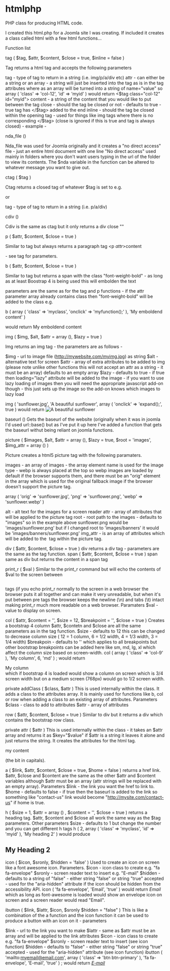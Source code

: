 # htmlphp
PHP class for producing HTML code.

I created this html.php for a Joomla site I was creating.  If included it creates a class called html with a few html functions...

Function list

tag ( $tag, $attr, $content, $close = true, $inline = false )

Tag returns a html tag and accepts the following parameters

tag - type of tag to return in a string (i.e. img/p/a/div etc)
attr - can either be a string or an array - a string will just be inserted into the tag as is in the tag attributes where as an array will be turned into a string of name="value"
so array ( 'class' => 'col-12', 'id' => 'myid' ) would return <$tag class="col-12" id="myid"> 
content - a string of the content that you would like to put between the tag
close - should the tag be closed or not - defaults to true - true tag has </$tag> added to the end
inline - should the tag be closed within the opening tag - used for things like img tags where there is no corresponding </$tag> (close is ignored if this is true and tag
is always closed) - example - <img src="" />

nda_file ()

Nda_file was used for Joomla originally and it creates a "no direct access" file - just an entire html document with one line "No direct access" used mainly in folders where you
don't want users typing in the url of the folder to view its contents. The $nda variable in the function can be altered to whatever message you want to give out.

ctag ( $tag )

Ctag returns a closed tag of whatever $tag is set to e.g. </p> or </span>

tag - type of tag to return in a string (i.e. p/a/div)

cdiv ()

Cdiv is the same as ctag but it only returns a div close "</div>"

p ( $attr, $content, $close = true )

Similar to tag but always returns a paragraph tag <p $attr>$content</p> - see tag for parameters.

b ( $attr, $content, $close = true )

Similar to tag but returns a span with the class "font-weight-bold" - as long as at least Boostrap 4 is being used this will embolden the text

parameters are the same as for the tag and p functions - if the attr parameter array already contains class then "font-weight-bold" will be added to the class e.g.

b ( array ( 'class' => 'myclass', 'onclick' => 'myfunction();' ), 'My emboldend content' )

would return <span class="myclass font-weight-bold" onclick="myfunction()">My emboldend content</span>

img ( $img, $alt, $attr = array (), $lazy = true )

Img returns an img tag - the parameters are as follows -

$img - url to image file (http://mywebsite.com/myimg.jpg) as string
$alt - alternative text for screen
$attr - array of extra attributes to be added to img (please note unlike other functions this will not accept an attr as a string - it must be an array)
defaults to an empty array
$lazy - defaults to true - if true then loading="lazy" attribute will be added to the image - if you want to use lazy loading of images then you will need
the appropriate javascript add-on though - this just sets up the image so the add-on knows which images to lazy load

img ( 'sunflower.jpg', 'A beautiful sunflower', array ( 'onclick' => 'expand();', true ) would return
<img src="sunflower.jpg" alt="A beautiful sunflower" onclick="expand();" loading="lazy" />

baseurl ()
Gets the baseurl of the website (originally when it was in joomla I'd used url::base() but as I've put it up here I've added a function that gets the baseurl withut being
reliant on joomla functions.

picture ( $images, $alt, $attr = array (), $lazy = true, $root = 'images', $img_attr = array () )

Picture creates a html5 picture tag with the following paramaters.

images - an array of images - the array element name is used for the image type - webp is always placed at the top so webp images are loaded by default if the browser
supports them, and there must be an "orig" element in the array which is used for the original fallback image if the browser doesn't support the picture tag.

array ( 'orig' => 'sunflower.jpg', 'png' => 'sunflower.png', 'webp' => 'sunflower.webp' ) 

alt - alt text for the images for a screen reader
attr - array of attributes that will be applied to the picture tag
root - root path to the images - defaults to "images" so in the example above sunflower.png would be 'images/sunflower.png' but if I changed root to 'images/banners' it would
be 'images/banners/sunflower.png'
img_attr - is an array of attributes which will be added to the <img> tag within the picture tag.

div ( $attr, $content, $close = true )
div returns a div tag - parameters are the same as the tag function.
span ( $attr, $content, $close = true )
span same as div but returns the content in a span tag

print_r ( $val )
Similar to the print_r command but will echo the contents of $val to the screen between <pre></pre> tags (if you echo print_r normally to the screen in a web browser the browser puts it all together and can make it very unreadable, but when it's put between pre tags the browser keeps the newline (\n) and tabs (\t) intact making print_r much more readable on a web browser.  Paramaters
$val - value to display on screen.

col ( $attr, $content = '', $size = 12, $breakpoint = '', $close = true )
Creates a bootstrap 4 column $attr, $contetn and $close are all the same parameters as in the tag function.
$size - defaults to 12 this can be changed to decrease column size ( 12 = 1 column, 6 = 1/2 width, 4 = 1/3 width, 3 = 1/4 width)
$breakpoin - defaults to '' which applies to all breakpoints but other bootstrap breakpoints can be added here like sm, md, lg, xl which affect the column size based on
screen-width.
col ( array ( 'class' => 'col-9' ), 'My column', 6, 'md' ) ; would return
<div class="col-9 col-md-6">My column</div>
which if bootstrap 4 is loaded would show a column on screen which is 3/4 screen width but on a medium screen (768px) would go to 1/2 screen width.


private addClass ( $class, $attr )
This is used internally within the class.  It adds a class to the attributes array.  It is mainly used for functions like b, col or row when adding a class to an existing array of attributes.  Parameters
$class - class to add to attributes
$attr - array of attributes

row ( $attr, $content, $close = true )
Similar to div but it returns a div which contains the bootstrap row class.

private attr ( $attr )
This is used internally within the class - it takes an $attr array and returns it as $key="$value" if $attr is a string it leaves it alone and just returns the string.  It creates the attributes for the html tag. <p ONCLICK="DOTHIS()" CLASS="MYCLASS">my content</p> (the bit in capitals).

a ( $link, $attr, $content, $close = true, $home = false )
returns a href link.  $attr, $close and $content are the same as the other $attr and $content variables although $attr must be an array (attr strings will be replaced with an empty array).  Parameters
$link - the link you want the href to link to.
$home - defaults to false - if true then the baseurl is added to the link so something like "contact-us" link would become "http://mysite.com/contact-us" if home is true.

h ( $size = 1, $attr = array () , $content = '', $close = true )
returns a heading tag.  $attr, $content and $close all work the same way as the $tag parameters.  Other parameters
$size - defaults to 1 but change the number and you can get different h tags
h ( 2, array ( 'class' => 'myclass', 'id' => 'myid' ), 'My heading 2' ) would produce
<h2 class="myclass" id="myid">My Heading 2</h2>

icon ( $icon, $sronly, $hidden = 'false' )
Used to create an icon on screen like a font awesome icon. Parameters.
$icon - icon class to create e.g. "fa fa-envelope"
$sronly - screen reader text to insert e.g. "E-mail"
$hidden - defaults to a string of "false" - either string "false" or string "true" accepted - used for the "aria-hidden" attribute if the icon should be hidden from the accessibility API.
icon ( 'fa fa-envelope', 'Email', 'true' ) would return
<i class="fa fa-envelope" aria-hidden="true"><span class="sr-only">Email</span></i>
which as long as font-awesome is loaded would show an envelope icon on screen and a screen reader would read "Email".

ibutton ( $link, $lattr, $icon, $sronly $hidden = "false" ) 
This is like a combination of the a function and the icon function it can be used to produce a button with an icon on it - parameters

$link - url to the link you want to make
$lattr - same as $attr must be an array and will be applied to the link attributes
$icon - icon class to create e.g. "fa fa-envelope"
$sronly - screen reader text to insert (see icon function)
$hidden - defaults to "false" - either string "false" or string "true" accepted - used for the "aria-hidden" attribute (see icon function)
ibutton ( 'mailto:myemail@email.com', array ( 'class' => 'btn btn-primary' ), 'fa fa-envelope', 'E-mail', 'true' ) ; would return
<a href="mailto:myemail@email.com" class="btn btn-primary"><i class="fa fa-envelope" aria-hidden="true"><span class="sr-only">E-mail</span></i></a>
